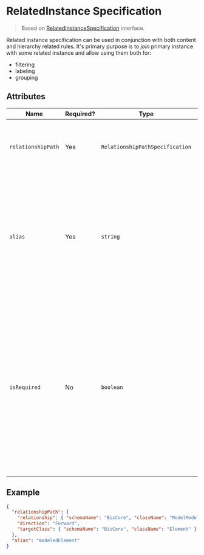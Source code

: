 # RelatedInstance Specification

> Based on [RelatedInstanceSpecification]($presentation-common) interface.

Related instance specification can be used in conjunction with both content
and hierarchy related rules. It's primary purpose is to *join* primary instance
with some related instance and allow using them both for:

- filtering
- labeling
- grouping

## Attributes

Name | Required? | Type | Default | Meaning
-|-|-|-|-
`relationshipPath` | Yes | `RelationshipPathSpecification` | | [Specification of the relationship path](./RelationshipPathSpecification.md) to use for joining the related instance.
`alias` | Yes | `string` | | The alias to give for the joined related instance. Used to reference the related instance in instance filter and customization rules. **The value must be unique per-specification.**
`isRequired` | No | `boolean` | `false` | Is the related instance required to exist. If yes, primary instance won't be returned if the related instance doesn't exist. If not, primary instance will be returned, but related instance will be null. In SQL terms in can be compared to INNER JOIN vs OUTER JOIN.

## Example

```JSON
{
  "relationshipPath": {
    "relationship": { "schemaName": "BisCore", "className": "ModelModelsElement" },
    "direction": "Forward",
    "targetClass": { "schemaName": "BisCore", "className": "Element" }
  },
  "alias": "modeledElement"
}
```
